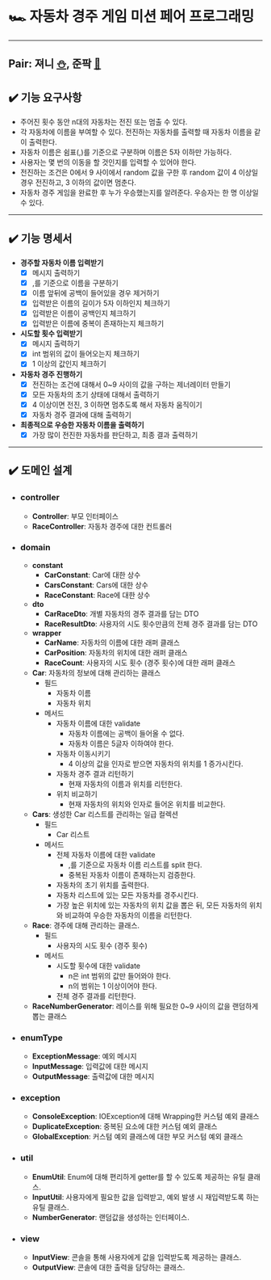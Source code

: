 # 🏎️ 자동차 경주 게임 미션 페어 프로그래밍   

---

##  Pair: 져니 [⛄️](http://github.com/cl8d), 준팍 [🎅](https://github.com/junpakPark)  


## ✔️ 기능 요구사항
- 주어진 횟수 동안 n대의 자동차는 전진 또는 멈출 수 있다.
- 각 자동차에 이름을 부여할 수 있다. 전진하는 자동차를 출력할 때 자동차 이름을 같이 출력한다.
- 자동차 이름은 쉼표(,)를 기준으로 구분하며 이름은 5자 이하만 가능하다.
- 사용자는 몇 번의 이동을 할 것인지를 입력할 수 있어야 한다.
- 전진하는 조건은 0에서 9 사이에서 random 값을 구한 후 random 값이 4 이상일 경우 전진하고, 3 이하의 값이면 멈춘다.
- 자동차 경주 게임을 완료한 후 누가 우승했는지를 알려준다. 우승자는 한 명 이상일 수 있다.

---

## ✔️ 기능 명세서
- **경주할 자동차 이름 입력받기**  
  - [x] 메시지 출력하기
  - [x] ,를 기준으로 이름을 구분하기
  - [x] 이름 앞뒤에 공백이 들어있을 경우 제거하기 
  - [x] 입력받은 이름의 길이가 5자 이하인지 체크하기 
  - [x] 입력받은 이름이 공백인지 체크하기
  - [x] 입력받은 이름에 중복이 존재하는지 체크하기
- **시도할 횟수 입력받기**
  - [x] 메시지 출력하기
  - [x] int 범위의 값이 들어오는지 체크하기
  - [x] 1 이상의 값인지 체크하기
- **자동차 경주 진행하기**
  - [x] 전진하는 조건에 대해서 0~9 사이의 값을 구하는 제너레이터 만들기
  - [x] 모든 자동차의 초기 상태에 대해서 출력하기
  - [x] 4 이상이면 전진, 3 이하면 멈추도록 해서 자동차 움직이기
  - [x] 자동차 경주 결과에 대해 출력하기
- **최종적으로 우승한 자동차 이름을 출력하기**
  - [x] 가장 많이 전진한 자동차를 판단하고, 최종 결과 출력하기

---

## ✔️ 도메인 설계
- ### controller
  - **Controller**: 부모 인터페이스
  - **RaceController**: 자동차 경주에 대한 컨트롤러  


- ### domain
  - **constant**
    - **CarConstant**: Car에 대한 상수
    - **CarsConstant**: Cars에 대한 상수
    - **RaceConstant**: Race에 대한 상수
  - **dto**
    - **CarRaceDto**: 개별 자동차의 경주 결과를 담는 DTO
    - **RaceResultDto**: 사용자의 시도 횟수만큼의 전체 경주 결과를 담는 DTO 
  - **wrapper**
    - **CarName**: 자동차의 이름에 대한 래퍼 클래스
    - **CarPosition**: 자동차의 위치에 대한 래퍼 클래스
    - **RaceCount**: 사용자의 시도 횟수 (경주 횟수)에 대한 래퍼 클래스
  - **Car**: 자동차의 정보에 대해 관리하는 클래스
    - 필드
      - 자동차 이름
      - 자동차 위치
    - 메서드
      - 자동차 이름에 대한 validate
        - 자동차 이름에는 공백이 들어올 수 없다.
        - 자동차 이름은 5글자 이하여야 한다.
      - 자동차 이동시키기
        - 4 이상의 값을 인자로 받으면 자동차의 위치를 1 증가시킨다.
      - 자동차 경주 결과 리턴하기
        - 현재 자동차의 이름과 위치를 리턴한다.
      - 위치 비교하기
        - 현재 자동차의 위치와 인자로 들어온 위치를 비교한다.
  - **Cars**: 생성한 Car 리스트를 관리하는 일급 컬렉션
    - 필드
      - Car 리스트
    - 메서드
      - 전체 자동차 이름에 대한 validate 
        - ,를 기준으로 자동차 이름 리스트를 split 한다.
        - 중복된 자동차 이름이 존재하는지 검증한다.
      - 자동차의 초기 위치를 출력한다.
      - 자동차 리스트에 있는 모든 자동차를 경주시킨다.
      - 가장 높은 위치에 있는 자동차의 위치 값을 뽑은 뒤, 모든 자동차의 위치와 비교하여 우승한 자동차의 이름을 리턴한다.
  - **Race**: 경주에 대해 관리하는 클래스.
    - 필드
      - 사용자의 시도 횟수 (경주 횟수)
    - 메서드
      - 시도할 횟수에 대한 validate
        - n은 int 범위의 값만 들어와야 한다.
        - n의 범위는 1 이상이어야 한다.
      - 전체 경주 결과를 리턴한다.
  - **RaceNumberGenerator**: 레이스를 위해 필요한 0~9 사이의 값을 랜덤하게 뽑는 클래스

- ### enumType
  - **ExceptionMessage**: 예외 메시지
  - **InputMessage**: 입력값에 대한 메시지
  - **OutputMessage**: 출력값에 대한 메시지

- ### exception
  - **ConsoleException**: IOException에 대해 Wrapping한 커스텀 예외 클래스
  - **DuplicateException**: 중복된 요소에 대한 커스텀 예외 클래스
  - **GlobalException**: 커스텀 예외 클래스에 대한 부모 커스텀 예외 클래스

- ### util
  - **EnumUtil**: Enum에 대해 편리하게 getter를 할 수 있도록 제공하는 유틸 클래스.
  - **InputUtil**: 사용자에게 필요한 값을 입력받고, 예외 발생 시 재입력받도록 하는 유틸 클래스. 
  - **NumberGenerator**: 랜덤값을 생성하는 인터페이스.

- ### view
  - **InputView**: 콘솔을 통해 사용자에게 값을 입력받도록 제공하는 클래스.
  - **OutputView**: 콘솔에 대한 출력을 담당하는 클래스.



